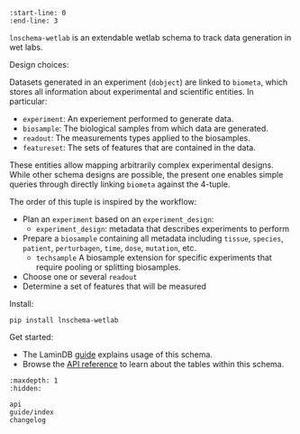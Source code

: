 ```{include} ../README.md
:start-line: 0
:end-line: 3
```

`lnschema-wetlab` is an extendable wetlab schema to track data generation in wet labs.

Design choices:

Datasets generated in an experiment (`dobject`) are linked to `biometa`, which stores all information about experimental and scientific entities.
In particular:

- `experiment`: An experiement performed to generate data.
- `biosample`: The biological samples from which data are generated.
- `readout`: The measurements types applied to the biosamples.
- `featureset`: The sets of features that are contained in the data.

These entities allow mapping arbitrarily complex experimental designs.
While other schema designs are possible, the present one enables simple queries through directly linking `biometa` against the 4-tuple.

The order of this tuple is inspired by the workflow:

- Plan an `experiment` based on an `experiment_design`:
  - `experiment_design`: metadata that describes experiments to perform
- Prepare a `biosample` containing all metadata including `tissue`, `species`, `patient`, `perturbagen`, `time`, `dose`, `mutation`, etc.
  - `techsample` A biosample extension for specific experiments that require pooling or splitting biosamples.
- Choose one or several `readout`
- Determine a set of features that will be measured

Install:

```
pip install lnschema-wetlab
```

Get started:

- The LaminDB [guide](https://lamin.ai/docs/db/guide) explains usage of this schema.
- Browse the [API reference](api) to learn about the tables within this schema.

```{toctree}
:maxdepth: 1
:hidden:

api
guide/index
changelog
```
